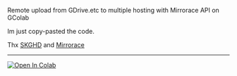 Remote upload from GDrive.etc to multiple hosting with Mirrorace API on GColab

Im just copy-pasted the code.

Thx [SKGHD](https://github.com/SKGHD/Handy "EPIC") and [Mirrorace](https://gist.github.com/MirrorAce/a651da1a6da72f3f97f7c30d718498b2 "Code goes brrr")

---
[![Open In Colab](https://colab.research.google.com/assets/colab-badge.svg)](https://colab.research.google.com/github/niskala5570/mirrorace_gcolab/blob/main/MirrorAce_Upload.ipynb)
